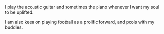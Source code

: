I play the acoustic guitar and sometimes the piano whenever I want my soul to be uplifted.

I am also keen on playing football as a prolific forward, and pools with my buddies.

